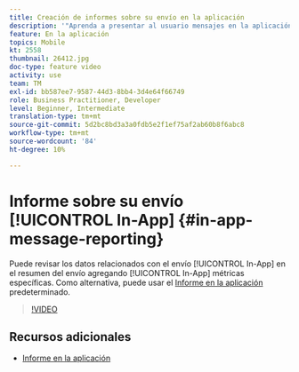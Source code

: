 ```yaml
---
title: Creación de informes sobre su envío en la aplicación
description: '"Aprenda a presentar al usuario mensajes en la aplicación contextualmente relevantes en respuesta al comportamiento de un cliente en tiempo real dentro de la aplicación móvil".'
feature: En la aplicación
topics: Mobile
kt: 2558
thumbnail: 26412.jpg
doc-type: feature video
activity: use
team: TM
exl-id: bb587ee7-9587-44d3-8bb4-3d4e64f66749
role: Business Practitioner, Developer
level: Beginner, Intermediate
translation-type: tm+mt
source-git-commit: 5d2bc8bd3a3a0fdb5e2f1ef75af2ab60b8f6abc8
workflow-type: tm+mt
source-wordcount: '84'
ht-degree: 10%

---
```


# Informe sobre su envío [!UICONTROL In-App] {#in-app-message-reporting}

Puede revisar los datos relacionados con el envío [!UICONTROL In-App] en el resumen del envío agregando [!UICONTROL In-App] métricas específicas. Como alternativa, puede usar el [Informe en la aplicación](https://docs.adobe.com/content/help/en/campaign-standard/using/reporting/list-of-reports/in-app-report.html) predeterminado.

>[!VIDEO](https://video.tv.adobe.com/v/26412?quality=12)

## Recursos adicionales

* [Informe en la aplicación](https://docs.adobe.com/content/help/en/campaign-standard/using/reporting/list-of-reports/in-app-report.html)
